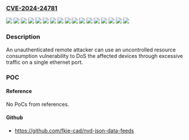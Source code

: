 ### [CVE-2024-24781](https://cve.mitre.org/cgi-bin/cvename.cgi?name=CVE-2024-24781)
![](https://img.shields.io/static/v1?label=Product&message=F-COM%2001%20coated&color=blue)
![](https://img.shields.io/static/v1?label=Product&message=F-COM%2001&color=blue)
![](https://img.shields.io/static/v1?label=Product&message=F-CPU%2001%20coated&color=blue)
![](https://img.shields.io/static/v1?label=Product&message=F-CPU%2001&color=blue)
![](https://img.shields.io/static/v1?label=Product&message=F30%2003X%20YY%20(COM)&color=blue)
![](https://img.shields.io/static/v1?label=Product&message=F30%2003X%20YY%20(CPU)&color=blue)
![](https://img.shields.io/static/v1?label=Product&message=F35%2003X%20YY%20(COM)&color=blue)
![](https://img.shields.io/static/v1?label=Product&message=F35%2003X%20YY%20(CPU)&color=blue)
![](https://img.shields.io/static/v1?label=Product&message=F60%20CPU%2003X%20YY%20(COM)&color=blue)
![](https://img.shields.io/static/v1?label=Product&message=F60%20CPU%2003X%20YY%20(CPU)&color=blue)
![](https://img.shields.io/static/v1?label=Product&message=X-COM%2001%20E%20YY&color=blue)
![](https://img.shields.io/static/v1?label=Product&message=X-COM%2001%20YY&color=blue)
![](https://img.shields.io/static/v1?label=Product&message=X-CPU%2001&color=blue)
![](https://img.shields.io/static/v1?label=Product&message=X-CPU%2031&color=blue)
![](https://img.shields.io/static/v1?label=Product&message=X-SB%2001&color=blue)
![](https://img.shields.io/static/v1?label=Version&message=0%20&color=brightgreen)
![](https://img.shields.io/static/v1?label=Vulnerability&message=CWE-400%20Uncontrolled%20Resource%20Consumption&color=brightgreen)

### Description

An unauthenticated remote attacker can use an uncontrolled resource consumption vulnerability to DoS the affected devices through excessive traffic on a single ethernet port. 

### POC

#### Reference
No PoCs from references.

#### Github
- https://github.com/fkie-cad/nvd-json-data-feeds

